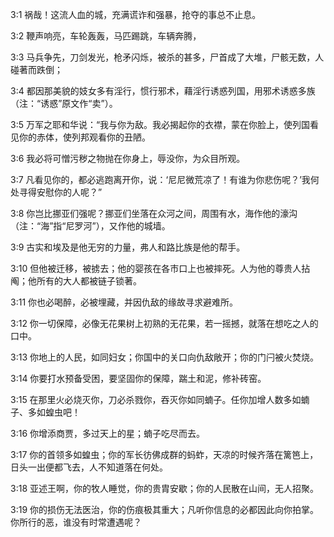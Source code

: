 <a id="1"></a>3:1  祸哉！这流人血的城，充满谎诈和强暴，抢夺的事总不止息。  

<a id="2"></a>3:2  鞭声响亮，车轮轰轰，马匹踢跳，车辆奔腾，  

<a id="3"></a>3:3  马兵争先，刀剑发光，枪矛闪烁，被杀的甚多，尸首成了大堆，尸骸无数，人碰著而跌倒；  

<a id="4"></a>3:4  都因那美貌的妓女多有淫行，惯行邪术，藉淫行诱惑列国，用邪术诱惑多族（注：“诱惑”原文作“卖”）。  

<a id="5"></a>3:5  万军之耶和华说：“我与你为敌。我必揭起你的衣襟，蒙在你脸上，使列国看见你的赤体，使列邦观看你的丑陋。  

<a id="6"></a>3:6  我必将可憎污秽之物抛在你身上，辱没你，为众目所观。  

<a id="7"></a>3:7  凡看见你的，都必逃跑离开你，说：‘尼尼微荒凉了！有谁为你悲伤呢？’我何处寻得安慰你的人呢？”  

<a id="8"></a>3:8  你岂比挪亚们强呢？挪亚们坐落在众河之间，周围有水，海作他的濠沟（注：“海”指“尼罗河”），又作他的城墙。  

<a id="9"></a>3:9  古实和埃及是他无穷的力量，弗人和路比族是他的帮手。  

<a id="10"></a>3:10  但他被迁移，被掳去；他的婴孩在各市口上也被摔死。人为他的尊贵人拈阄；他所有的大人都被链子锁著。  

<a id="11"></a>3:11  你也必喝醉，必被埋藏，并因仇敌的缘故寻求避难所。  

<a id="12"></a>3:12  你一切保障，必像无花果树上初熟的无花果，若一摇撼，就落在想吃之人的口中。  

<a id="13"></a>3:13  你地上的人民，如同妇女；你国中的关口向仇敌敞开；你的门闩被火焚烧。  

<a id="14"></a>3:14  你要打水预备受困，要坚固你的保障，踹土和泥，修补砖窑。  

<a id="15"></a>3:15  在那里火必烧灭你，刀必杀戮你，吞灭你如同蝻子。任你加增人数多如蝻子、多如蝗虫吧！  

<a id="16"></a>3:16  你增添商贾，多过天上的星；蝻子吃尽而去。  

<a id="17"></a>3:17  你的首领多如蝗虫；你的军长彷佛成群的蚂蚱，天凉的时候齐落在篱笆上，日头一出便都飞去，人不知道落在何处。  

<a id="18"></a>3:18  亚述王啊，你的牧人睡觉，你的贵胄安歇；你的人民散在山间，无人招聚。  

<a id="19"></a>3:19  你的损伤无法医治，你的伤痕极其重大；凡听你信息的必都因此向你拍掌。你所行的恶，谁没有时常遭遇呢？  
